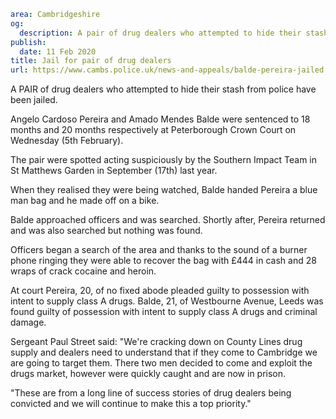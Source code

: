 ```yaml
area: Cambridgeshire
og:
  description: A pair of drug dealers who attempted to hide their stash from police have been jailed.
publish:
  date: 11 Feb 2020
title: Jail for pair of drug dealers
url: https://www.cambs.police.uk/news-and-appeals/balde-pereira-jailed
```

A PAIR of drug dealers who attempted to hide their stash from police have been jailed.

Angelo Cardoso Pereira and Amado Mendes Balde were sentenced to 18 months and 20 months respectively at Peterborough Crown Court on Wednesday (5th February).

The pair were spotted acting suspiciously by the Southern Impact Team in St Matthews Garden in September (17th) last year.

When they realised they were being watched, Balde handed Pereira a blue man bag and he made off on a bike.

Balde approached officers and was searched. Shortly after, Pereira returned and was also searched but nothing was found.

Officers began a search of the area and thanks to the sound of a burner phone ringing they were able to recover the bag with £444 in cash and 28 wraps of crack cocaine and heroin.

At court Pereira, 20, of no fixed abode pleaded guilty to possession with intent to supply class A drugs. Balde, 21, of Westbourne Avenue, Leeds was found guilty of possession with intent to supply class A drugs and criminal damage.

Sergeant Paul Street said: "We're cracking down on County Lines drug supply and dealers need to understand that if they come to Cambridge we are going to target them. There two men decided to come and exploit the drugs market, however were quickly caught and are now in prison.

"These are from a long line of success stories of drug dealers being convicted and we will continue to make this a top priority."

